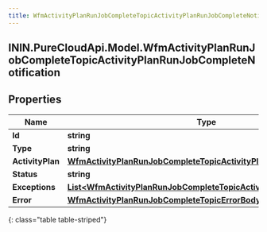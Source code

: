```yaml
---
title: WfmActivityPlanRunJobCompleteTopicActivityPlanRunJobCompleteNotification
---
```

## ININ.PureCloudApi.Model.WfmActivityPlanRunJobCompleteTopicActivityPlanRunJobCompleteNotification

## Properties

|Name | Type | Description | Notes|
|------------ | ------------- | ------------- | -------------|
| **Id** | **string** |  | [optional] |
| **Type** | **string** |  | [optional] |
| **ActivityPlan** | [**WfmActivityPlanRunJobCompleteTopicActivityPlanReference**](WfmActivityPlanRunJobCompleteTopicActivityPlanReference.html) |  | [optional] |
| **Status** | **string** |  | [optional] |
| **Exceptions** | [**List&lt;WfmActivityPlanRunJobCompleteTopicActivityPlanJobException&gt;**](WfmActivityPlanRunJobCompleteTopicActivityPlanJobException.html) |  | [optional] |
| **Error** | [**WfmActivityPlanRunJobCompleteTopicErrorBody**](WfmActivityPlanRunJobCompleteTopicErrorBody.html) |  | [optional] |
{: class="table table-striped"}


